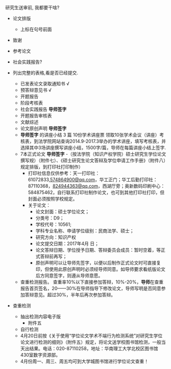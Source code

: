 研究生送审前, 我都要干啥? 
- 论文排版
    + 上标在句号前面

- 致谢
- 参考论文


- 社会实践报告?

- 列出完整的表格,看是否已经提交.
    - 已发表论文录取通知书 √
    - 预答辩意见书 √
    - 开题报告
    - 阶段考核表
    - 社会实践报告 **导师签字**
    - 开题报告审核表
    - 文献综述
    - 论文原创声明 **导师签字**
    - **导师签字** 的讲座小结 3 篇 10份学术讲座票
领取10张学术会议（讲座）考核表，到法学院网站查询2014.9-2017.3举办的学术讲座，填写考核表，并选择其中3场讲座撰写讲座小结，1500字/篇，导师在每篇讲座小结上签字.
    - 7本正式论文 **导师签字**
        -（按法学院（知识产权学院）硕士研究生学位论文撰写规）（附件七）、《硕士研究生论文答辩及学位申请工作手册》（附件八）规定排版，到打印社打印制作）
        - 打印社信息仅供参考：天一打印社：61072833,574864900@qq.com，华工正门；华工后勤打印社：87110368，824944363@qq.com，西湖厅旁；奥新数码印刷中心：584875462，自行联系打印社制作论文，也可到其他打印社打印，但封面必须按照学校规定。
        - 关于论文：
            - 论文封面：硕士学位论文；
            - 分类号：D9；
            - 学校代号：10561;
            - 学科专业名称、申请学位级别：民商法学、硕士；
            - 研究方向：知识产权 
            - 论文提交日期：2017年4月   日；
            - 论文答辩日期、学位授予日期、答辩委员会成员：暂时空着，等正式答辩前再写；
            - 原创声明可以让导师先签字，以便以后制作正式论文时可直接复印，但使用此原创声明时必须经导师同意。如导师要求看纸版论文后方同意签字，则遵从导师意愿。
    - 查重检测报告。
查重率10%以下直接参加答辩，10%-20%，**导师**在查重报告首页签名，20——30%在导师指导下修改论文，导师写明是否同意参加答辩意见。超过30%，半年后再次参加答辩。


- 查重检测
    + 抽出检测内容电子版
        + 附件五  
    + 自行检测
    + 4月20日前按《关于使用“学位论文学术不端行为检测系统”对研究生学位论文进行检测的细则》（附件五）规定，将论文送学校图书馆检测，一般当天出结果。电话：020-87110258，地址：华南理工大学北校区图书馆430室数字资源部。
    - 4月份周一、周三、周五均可到大学城图书馆进行学位论文查重！
